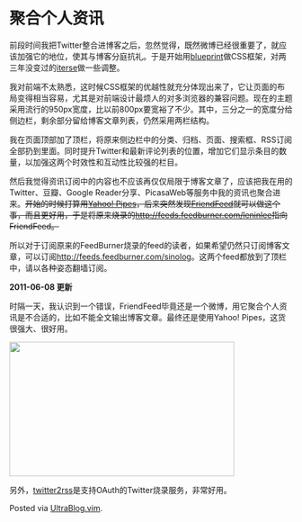 # 聚合个人资讯

<p>前段时间我把Twitter整合进博客之后，忽然觉得，既然微博已经很重要了，就应该加强它的地位，使其与博客分庭抗礼。于是开始用<a href="http://www.blueprintcss.org/">blueprint</a>做CSS框架，对两三年没变过的<a href="http://0x3f.org/?p=198">iterse</a>做一些调整。</p>

<p>我对前端不太熟悉，这时候CSS框架的优越性就充分体现出来了，它让页面的布局变得相当容易，尤其是对前端设计最烦人的对多浏览器的兼容问题。现在的主题采用流行的950px宽度，比以前800px要宽裕了不少。其中，三分之一的宽度分给侧边栏，剩余部分留给博客文章列表，仍然采用两栏结构。</p>

<p>我在页面顶部加了顶栏，将原来侧边栏中的分类、归档、页面、搜索框、RSS订阅全部扔到里面。同时提升Twitter和最新评论列表的位置，增加它们显示条目的数量，以加强这两个时效性和互动性比较强的栏目。</p>

<p>然后我觉得资讯订阅中的内容也不应该再仅仅局限于博客文章了，应该把我在用的Twitter、豆瓣、Google Reader分享、PicasaWeb等服务中我的资讯也聚合进来。<del>开始的时候打算用<a href="http://pipes.yahoo.com/">Yahoo! Pipes</a>，后来突然发现<a href="http://friendfeed.com">FriendFeed</a>就可以做这个事，而且更好用，于是将原来烧录的<a href="http://feeds.feedburner.com/leninlee">http://feeds.feedburner.com/leninlee</a>指向FriendFeed。</del></p>

<p>所以对于订阅原来的FeedBurner烧录的feed的读者，如果希望仍然只订阅博客文章，可以订阅<a href="http://feeds.feedburner.com/sinolog">http://feeds.feedburner.com/sinolog</a>。这两个feed都放到了顶栏中，请以各种姿态翻墙订阅。</p>

<p><strong>2011-06-08 更新</strong></p>

<p>时隔一天，我认识到一个错误，FriendFeed毕竟还是一个微博，用它聚合个人资讯是不合适的，比如不能全文输出博客文章。最终还是使用Yahoo! Pipes，这货很强大、很好用。</p>

<p><a href="https://picasaweb.google.com/lh/photo/A47YaQXgVCk4TjIny4MSZQ?feat=embedwebsite"><img src="https://lh6.googleusercontent.com/-XeC4asNS_rU/Te-jeQU1jbI/AAAAAAAABs4/qMPXWNyciuA/s400/2011-06-09.00%25253A33%25253A19.%2525E6%252593%2525B7%2525E5%25258F%252596%2525E9%252581%2525B8%2525E5%25258F%252596%2525E5%25258D%252580%2525E5%25259F%25259F.01.png" height="239" width="400" /></a></p>

<p>另外，<a href="http://twitter2rss.com/">twitter2rss</a>是支持OAuth的Twitter烧录服务，非常好用。</p>

<p>Posted via <a href="http://0x3f.org/?p=1894">UltraBlog.vim</a>.</p>

